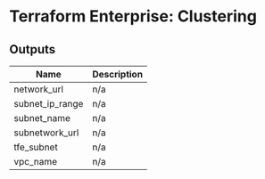 # Terraform Enterprise: Clustering

## Outputs

| Name | Description |
|------|-------------|
| network\_url | n/a |
| subnet\_ip\_range | n/a |
| subnet\_name | n/a |
| subnetwork\_url | n/a |
| tfe\_subnet | n/a |
| vpc\_name | n/a |

